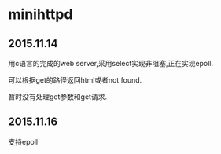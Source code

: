 # minihttpd

## 2015.11.14
用c语言的完成的web server,采用select实现非阻塞,正在实现epoll.

可以根据get的路径返回html或者not found.

暂时没有处理get参数和get请求.

## 2015.11.16

支持epoll
